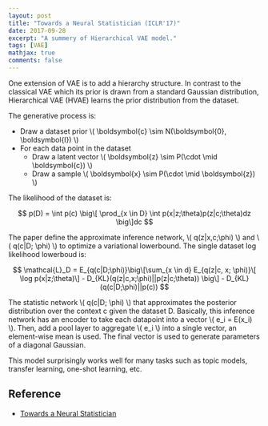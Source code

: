 ```yaml
---
layout: post
title: "Towards a Neural Statistician (ICLR'17)"
date: 2017-09-28
excerpt: "A summery of Hierarchical VAE model."
tags: [VAE]
mathjax: true
comments: false
---
```


One extension of VAE is to add a hierarchy structure. In contrast to the classical VAE which its prior is drawn from a standard Gaussian distribution, Hierarchical VAE (HVAE) learns the prior distribution from the dataset. 

The generative process is:
- Draw a dataset prior \\( \boldsymbol{c} \sim N(\boldsymbol{0}, \boldsymbol{I}) \\)
- For each data point in the dataset
  - Draw a latent vector \\( \boldsymbol{z} \sim P(\cdot \mid \boldsymbol{c}) \\)
  - Draw a sample \\( \boldsymbol{x} \sim P(\cdot \mid \boldsymbol{z}) \\)
  
The likelihood of the dataset is:

$$ p(D) = \int p(c) \big\[ \prod_{x \in D} \int p(x|z;\theta)p(z|c;\theta)dz \big\]dc $$

The paper define the approximate inference network, \\( q(z|x,c;\phi) \\) and \\( q(c|D; \phi) \\) to optimize a variational lowerbound. The single dataset log likelihood lowerboud is:

$$ \mathcal{L}_D = E_{q(c|D;\phi)}\big\[\sum_{x \in d} E_{q(z|c, x; \phi)}\[ \log p(x|z;\theta)\] - D_{KL}(q(z|c,x;\phi)||p(z|c;\theta)) \big\] - D_{KL}(q(c|D;\phi)||p(c)) $$

The statistic network \\( q(c|D; \phi) \\) that approximates the posterior distribution over the context c given the dataset D. Basically, this inference network has an encoder to take each datapoint into a vector \\( e_i = E(x_i) \\). Then, add a pool layer to aggregate \\( e_i \\) into a single vector, an element-wise mean is used. The final vector is used to generate parameters of a diagonal Gaussian.

This model surprisingly works well for many tasks such as topic models, transfer learning, one-shot learning, etc.

## Reference
- [Towards a Neural Statistician](https://arxiv.org/abs/1606.02185)
